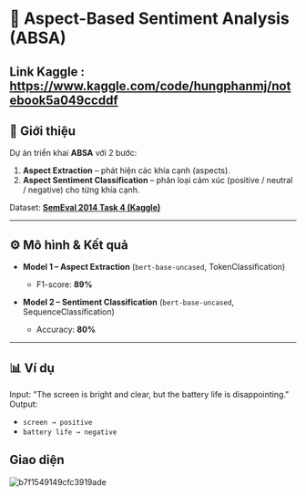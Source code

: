 # 📝 Aspect-Based Sentiment Analysis (ABSA) 
## Link Kaggle : https://www.kaggle.com/code/hungphanmj/notebook5a049ccddf

## 📌 Giới thiệu
Dự án triển khai **ABSA** với 2 bước:
1. **Aspect Extraction** – phát hiện các khía cạnh (aspects).
2. **Aspect Sentiment Classification** – phân loại cảm xúc (positive / neutral / negative) cho từng khía cạnh.

Dataset: **[SemEval 2014 Task 4 (Kaggle)]([https://www.kaggle.com/datasets/ivan-bilan/semeval-2014-task-4-aspect-based-sentiment-analysis](https://www.kaggle.com/datasets/charitarth/semeval-2014-task-4-aspectbasedsentimentanalysis))**  

---

## ⚙️ Mô hình & Kết quả
- **Model 1 – Aspect Extraction** (`bert-base-uncased`, TokenClassification)  
  - F1-score: **89%**

- **Model 2 – Sentiment Classification** (`bert-base-uncased`, SequenceClassification)  
  - Accuracy: **80%**

---

## 📊 Ví dụ
Input:  "The screen is bright and clear, but the battery life is disappointing."
Output:  
- `screen → positive`  
- `battery life → negative`
## Giao diện 
![b7f1549149cfc3919ade](https://github.com/user-attachments/assets/ba904360-1eb5-420d-b7e8-6ede4e7edba3)
